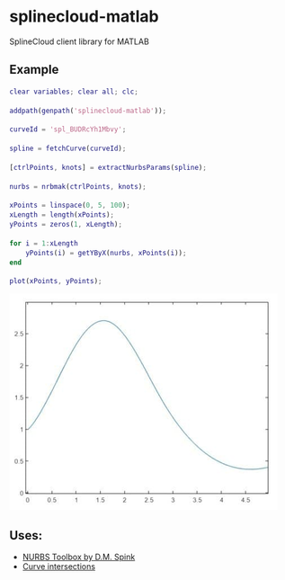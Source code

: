 # splinecloud-matlab
SplineCloud client library for MATLAB

## Example
```matlab
clear variables; clear all; clc;

addpath(genpath('splinecloud-matlab'));

curveId = 'spl_BUDRcYh1Mbvy';

spline = fetchCurve(curveId);

[ctrlPoints, knots] = extractNurbsParams(spline);

nurbs = nrbmak(ctrlPoints, knots);

xPoints = linspace(0, 5, 100);
xLength = length(xPoints);
yPoints = zeros(1, xLength);

for i = 1:xLength
    yPoints(i) = getYByX(nurbs, xPoints(i));
end

plot(xPoints, yPoints);
```

![alt text](photo_2021-12-11_18-56-20.jpg)

## Uses:
 - [NURBS Toolbox by D.M. Spink](https://www.mathworks.com/matlabcentral/fileexchange/26390-nurbs-toolbox-by-d-m-spink)
 - [Curve intersections](https://www.mathworks.com/matlabcentral/fileexchange/22441-curve-intersections)
